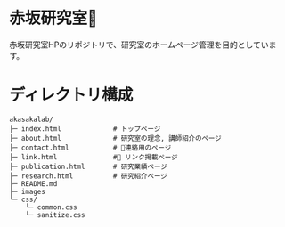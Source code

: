 # 赤坂研究室
赤坂研究室HPのリポジトリで、研究室のホームページ管理を目的としています。

# ディレクトリ構成
```
akasakalab/
├─ index.html             # トップページ
├─ about.html             # 研究室の理念, 講師紹介のページ
├─ contact.html           # 連絡用のページ
├─ link.html              # リンク掲載ページ
├─ publication.html       # 研究業績ページ
├─ research.html          # 研究紹介ページ
├─ README.md
├─ images
└─ css/
    └─ common.css
    └─ sanitize.css
    
```
